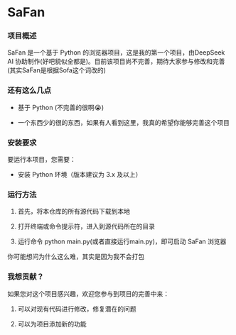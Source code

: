 # SaFan

### 项目概述

SaFan 是一个基于 Python 的浏览器项目，这是我的第一个项目，由DeepSeek AI 协助制作(好吧貌似全都是)。目前该项目尚不完善，期待大家参与修改和完善
(其实SaFan是根据Sofa这个词改的)
### 还有这么几点

- 基于 Python (不完善的很啊😭)

- 一个东西少的很的东西，如果有人看到这里，我真的希望你能够完善这个项目

### 安装要求

要运行本项目，您需要：

- 安装 Python 环境（版本建议为 3.x 及以上）

### 运行方法

1. 首先，将本仓库的所有源代码下载到本地

2. 打开终端或命令提示符，进入到源代码所在的目录

3. 运行命令 python main.py(或者直接运行main.py)，即可启动 SaFan 浏览器

你可能想问为什么这么难，其实是因为我不会打包 

### 我想贡献？

如果您对这个项目感兴趣，欢迎您参与到项目的完善中来：

1. 可以对现有代码进行修改，修复潜在的问题

2. 可以为项目添加新的功能
